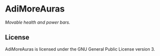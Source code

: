 AdiMoreAuras
==============

*Movable health and power bars.*

License
-------

AdiMoreAuras is licensed under the GNU General Public License version 3.
